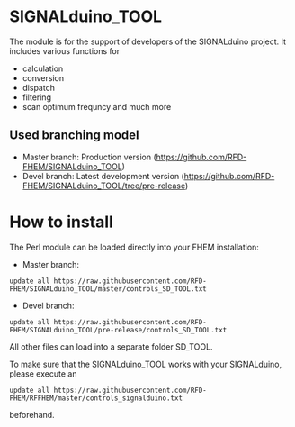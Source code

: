 # SIGNALduino_TOOL

The module is for the support of developers of the SIGNALduino project.
It includes various functions for
- calculation
- conversion
- dispatch
- filtering
- scan optimum frequncy and much more

## Used branching model
* Master branch: Production version (https://github.com/RFD-FHEM/SIGNALduino_TOOL)
* Devel branch: Latest development version (https://github.com/RFD-FHEM/SIGNALduino_TOOL/tree/pre-release)

How to install
======
The Perl module can be loaded directly into your FHEM installation:

* Master branch:

```update all https://raw.githubusercontent.com/RFD-FHEM/SIGNALduino_TOOL/master/controls_SD_TOOL.txt```

* Devel branch:

```update all https://raw.githubusercontent.com/RFD-FHEM/SIGNALduino_TOOL/pre-release/controls_SD_TOOL.txt```

All other files can load into a separate folder SD_TOOL.


To make sure that the SIGNALduino_TOOL works with your SIGNALduino, please execute an

```update all https://raw.githubusercontent.com/RFD-FHEM/RFFHEM/master/controls_signalduino.txt```

beforehand.
